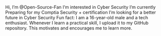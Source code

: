 Hi, I’m @Open-Source-Fan
I’m interested in Cyber Security
I’m currently Preparing for my Comptia Security + certification 
I’m looking for a better future in Cyber Security 
Fun fact: I am a 16-year-old male and a tech enthusiast. Whenever I learn a practical skill, I upload it to my GitHub repository. This motivates and encourages me to learn more.
